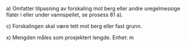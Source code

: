 a) Omfatter tilpasning av forskaling mot berg eller andre uregelmessige flater i eller under vannspeilet, se prosess 81 a).

c) Forskalingen skal være tett mot berg eller fast grunn.

x) Mengden måles som prosjektert lengde. Enhet: m

